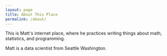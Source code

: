 ```yaml
---
layout: page
title: About This Place
permalink: /about/
---
```


This is Matt's internet place, where he practices writing things about math, statistics, and programming.

Matt is a data scientist from Seattle Washington.
